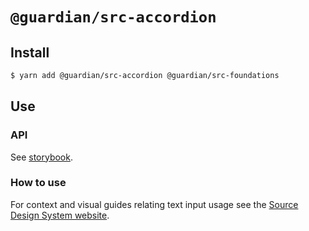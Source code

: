 # `@guardian/src-accordion`

## Install

```sh
$ yarn add @guardian/src-accordion @guardian/src-foundations
```

## Use

### API

See [storybook](https://guardian.github.io/source/?path=/story/accordion).

### How to use

For context and visual guides relating text input usage see the [Source Design System website](https://www.theguardian.design/2a1e5182b/p/38c5aa-accordion).

